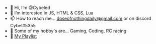 - 👋 Hi, I’m @Cybeled
- 👀 I’m interested in JS, HTML & CSS, Lua 
- 📫 How to reach me... doseofnothingdaily@gmail.com or on discord Cybel#5355
- 🔭 Some of my hobby's are... Gaming, Coding, RC racing 
- 🎵 <a href="https://open.spotify.com/playlist/0oEk2TCVADbyOoq37M446C?si=81b20bdb2b6d4b4c"> My Playlist</a>
